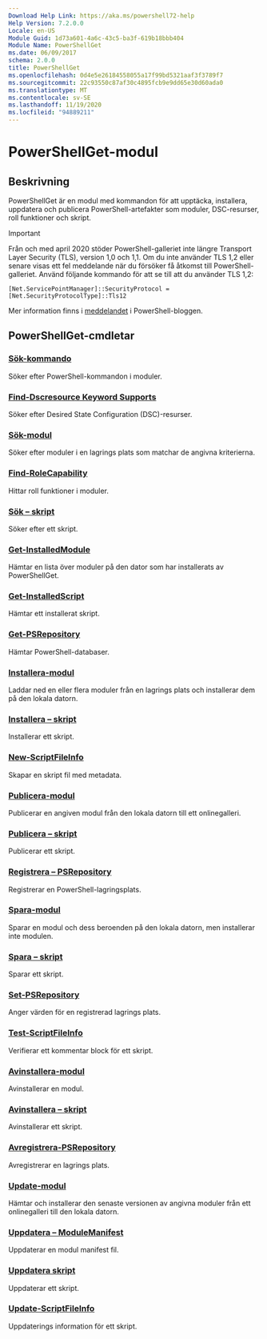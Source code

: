 ```yaml
---
Download Help Link: https://aka.ms/powershell72-help
Help Version: 7.2.0.0
Locale: en-US
Module Guid: 1d73a601-4a6c-43c5-ba3f-619b18bbb404
Module Name: PowerShellGet
ms.date: 06/09/2017
schema: 2.0.0
title: PowerShellGet
ms.openlocfilehash: 0d4e5e26184558055a17f99bd5321aaf3f3789f7
ms.sourcegitcommit: 22c93550c87af30c4895fcb9e9dd65e30d60ada0
ms.translationtype: MT
ms.contentlocale: sv-SE
ms.lasthandoff: 11/19/2020
ms.locfileid: "94889211"
---
```

# PowerShellGet-modul

## Beskrivning

PowerShellGet är en modul med kommandon för att upptäcka, installera, uppdatera och publicera PowerShell-artefakter som moduler, DSC-resurser, roll funktioner och skript.

> [!IMPORTANT]
> Från och med april 2020 stöder PowerShell-galleriet inte längre Transport Layer Security (TLS), version 1,0 och 1,1. Om du inte använder TLS 1,2 eller senare visas ett fel meddelande när du försöker få åtkomst till PowerShell-galleriet. Använd följande kommando för att se till att du använder TLS 1,2:
>
> `[Net.ServicePointManager]::SecurityProtocol = [Net.SecurityProtocolType]::Tls12`
>
> Mer information finns i [meddelandet](https://devblogs.microsoft.com/powershell/powershell-gallery-tls-support/) i PowerShell-bloggen.

## PowerShellGet-cmdletar

### [Sök-kommando](Find-Command.md)
Söker efter PowerShell-kommandon i moduler.

### [Find-Dscresource Keyword Supports](Find-DscResource.md)
Söker efter Desired State Configuration (DSC)-resurser.

### [Sök-modul](Find-Module.md)
Söker efter moduler i en lagrings plats som matchar de angivna kriterierna.

### [Find-RoleCapability](Find-RoleCapability.md)
Hittar roll funktioner i moduler.

### [Sök – skript](Find-Script.md)
Söker efter ett skript.

### [Get-InstalledModule](Get-InstalledModule.md)
Hämtar en lista över moduler på den dator som har installerats av PowerShellGet.

### [Get-InstalledScript](Get-InstalledScript.md)
Hämtar ett installerat skript.

### [Get-PSRepository](Get-PSRepository.md)
Hämtar PowerShell-databaser.

### [Installera-modul](Install-Module.md)
Laddar ned en eller flera moduler från en lagrings plats och installerar dem på den lokala datorn.

### [Installera – skript](Install-Script.md)
Installerar ett skript.

### [New-ScriptFileInfo](New-ScriptFileInfo.md)
Skapar en skript fil med metadata.

### [Publicera-modul](Publish-Module.md)
Publicerar en angiven modul från den lokala datorn till ett onlinegalleri.

### [Publicera – skript](Publish-Script.md)
Publicerar ett skript.

### [Registrera – PSRepository](Register-PSRepository.md)
Registrerar en PowerShell-lagringsplats.

### [Spara-modul](Save-Module.md)
Sparar en modul och dess beroenden på den lokala datorn, men installerar inte modulen.

### [Spara – skript](Save-Script.md)
Sparar ett skript.

### [Set-PSRepository](Set-PSRepository.md)
Anger värden för en registrerad lagrings plats.

### [Test-ScriptFileInfo](Test-ScriptFileInfo.md)
Verifierar ett kommentar block för ett skript.

### [Avinstallera-modul](Uninstall-Module.md)
Avinstallerar en modul.

### [Avinstallera – skript](Uninstall-Script.md)
Avinstallerar ett skript.

### [Avregistrera-PSRepository](Unregister-PSRepository.md)
Avregistrerar en lagrings plats.

### [Update-modul](Update-Module.md)
Hämtar och installerar den senaste versionen av angivna moduler från ett onlinegalleri till den lokala datorn.

### [Uppdatera – ModuleManifest](Update-ModuleManifest.md)
Uppdaterar en modul manifest fil.

### [Uppdatera skript](Update-Script.md)
Uppdaterar ett skript.

### [Update-ScriptFileInfo](Update-ScriptFileInfo.md)
Uppdaterings information för ett skript.
